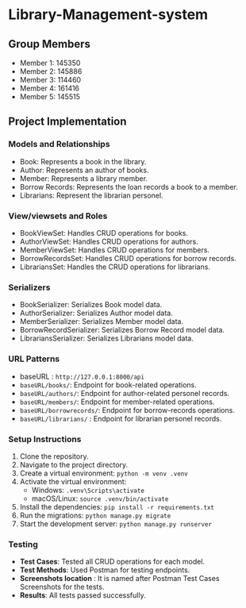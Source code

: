 ﻿# Library-Management-system

## Group Members
- Member 1: 145350
- Member 2: 145886
- Member 3: 114460
- Member 4: 161416
- Member 5: 145515

## Project Implementation

### Models and Relationships
- Book: Represents a book in the library.
- Author: Represents an author of books.
- Member: Represents a library member.
- Borrow Records: Represents the loan records a book to a member.
- Librarians: Represent the librarian personel.

### View/viewsets and Roles
- BookViewSet: Handles CRUD operations for books.
- AuthorViewSet: Handles CRUD operations for authors.
- MemberViewSet: Handles CRUD operations for members.
- BorrowRecordsSet: Handles CRUD operations for borrow records.
- LibrariansSet: Handles the CRUD operations for librarians.

### Serializers
- BookSerializer: Serializes Book model data.
- AuthorSerializer: Serializes Author model data.
- MemberSerializer: Serializes Member model data.
- BorrowRecordSerializer: Serializes Borrow Record model data.
- LibrariansSerializer: Serializes Librarians model data.

### URL Patterns
- baseURL : `http://127.0.0.1:8000/api`
- `baseURL/books/`: Endpoint for book-related operations.
- `baseURL/authors/`: Endpoint for author-related personel records.
- `baseURL/members/`: Endpoint for member-related operations.
- `baseURL/borrowrecords/`: Endpoint for borrow-records operations.
- `baseURL/librarians/` : Endpoint for librarian personel records.

### Setup Instructions
1. Clone the repository.
2. Navigate to the project directory.
3. Create a virtual environment: `python -m venv .venv`
4. Activate the virtual environment:
   - Windows: `.venv\Scripts\activate`
   - macOS/Linux: `source .venv/bin/activate`
5. Install the dependencies: `pip install -r requirements.txt`
6. Run the migrations: `python manage.py migrate`
7. Start the development server: `python manage.py runserver`

### Testing
- **Test Cases**: Tested all CRUD operations for each model.
- **Test Methods**: Used Postman for testing endpoints.
- **Screenshots location** : It is named after Postman Test Cases Screenshots for the tests.
- **Results**: All tests passed successfully.

